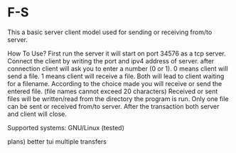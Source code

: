 # F-S
This a basic server client model used for sending or receiving from/to server.

How To Use?
First run the server it will start on port 34576 as a tcp server.
Connect the client by writing the port and ipv4 address of server.
after connection client will ask you to enter a number (0 or 1).
0 means client will send a file. 1 means client will receive a file.
Both will lead to client waiting for a filename.
According to the choice made you will receive or send the entered file. (file names cannot exceed 20 characters)
Received or sent files will be written/read from the directory the program is run.
Only one file can be sent or received from/to server. After the transaction both server and client will close.

Supported systems:
GNU/Linux (tested)

plans)
better tui
multiple transfers
